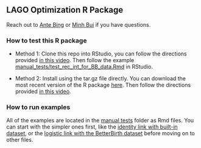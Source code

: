 ## LAGO Optimization R Package

Reach out to [Ante Bing](abing@bu.edu) or [Minh Bui](minhb@bu.edu) if you have questions.


### How to test this R package 
- Method 1: Clone this repo into RStudio, you can follow the directions provided [in this video](https://www.youtube.com/watch?v=NInwldFZgwA&t=275s).
  Then follow the example [manual_tests/test_rec_int_for_BB_data.Rmd](https://github.com/correspondMerchant/LAGO-R-Package/blob/main/manual_tests/test_rec_int_for_BB_data.Rmd)
  in RStudio.

- Method 2: Install using the tar.gz file directly. You can download the most recent version of the R package [here]().
  Then follow the directions provided [in this video](https://youtu.be/b6gp95C7j2U?si=7aMpdXzX4D32-m2O).

### How to run examples
  All of the examples are located in the [manual tests](https://github.com/correspondMerchant/LAGO-R-Package/tree/main/manual_tests) folder as Rmd files.
  You can start with the simpler ones first, like the [identity link with built-in dataset](https://github.com/correspondMerchant/LAGO-R-Package/blob/main/manual_tests/test_rec_int_for_cts_identity.Rmd), or the [logistic link with the BetterBirth dataset](https://github.com/correspondMerchant/LAGO-R-Package/blob/main/manual_tests/test_rec_int_for_BB_data.Rmd) before moving on to other files.
